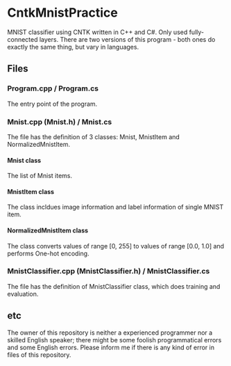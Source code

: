
# CntkMnistPractice
MNIST classifier using CNTK written in C++ and C#. Only used fully-connected layers.
There are two versions of this program - both ones do exactly the same thing, but vary in languages.

## Files
### Program.cpp / Program.cs
The entry point of the program.

### Mnist.cpp (Mnist.h) / Mnist.cs
The file has the definition of 3 classes: Mnist, MnistItem and NormalizedMnistItem.
#### Mnist class
The list of Mnist items.
#### MnistItem class
The class incldues image information and label information of single MNIST item.
#### NormalizedMnistItem class
The class converts values of range [0, 255] to values of range [0.0, 1.0] and performs One-hot encoding.

### MnistClassifier.cpp (MnistClassifier.h) / MnistClassifier.cs
The file has the definition of MnistClassifier class, which does training and evaluation.

## etc
The owner of this repository is neither a experienced programmer nor a skilled English speaker; there might be some foolish programmatical errors and some English errors. Please inform me if there is any kind of error in files of this repository.
